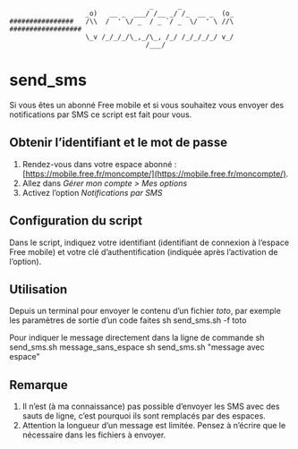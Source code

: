                                        _      _
                       _o)   __ _  ___/ /__ _/ /_  __ _  (o_
    ################   /\\  /  ' \/ _  / _ `/ _  \/  ' \ //\   ##################
                       \_v /_/_/_/\_,_/\_, /_/ /_/_/_/_/ v_/
                                      /___/

send_sms
========

Si vous &ecirc;tes un abonn&eacute; Free mobile et si vous souhaitez vous envoyer des notifications par SMS ce script est fait pour vous.

Obtenir l’identifiant et le mot de passe
----------------------------------------

1. Rendez-vous dans votre espace abonn&eacute; : [https://mobile.free.fr/moncompte/](https://mobile.free.fr/moncompte/).
2. Allez dans *G&eacute;rer mon compte > Mes options*
3. Activez l’option *Notifications par SMS*

Configuration du script
-----------------------

Dans le script, indiquez votre identifiant (identifiant de connexion &agrave; l’espace Free mobile) et votre cl&eacute; d’authentification (indiqu&eacute;e apr&egrave;s l’activation de l’option).

Utilisation
-----------

Depuis un terminal pour envoyer le contenu d’un fichier _toto_, par exemple les param&egrave;tres de sortie d’un code faites 
    sh send_sms.sh -f toto

Pour indiquer le message directement dans la ligne de commande 
    sh send_sms.sh message_sans_espace
    sh send_sms.sh "message avec espace"

Remarque
--------

1. Il n’est (&agrave; ma connaissance) pas possible d’envoyer les SMS avec des sauts de ligne, c’est pourquoi ils sont remplac&eacute;s par des espaces.
2. Attention la longueur d’un message est limit&eacute;e. Pensez &agrave; n’&eacute;crire que le n&eacute;cessaire dans les fichiers &agrave; envoyer.
